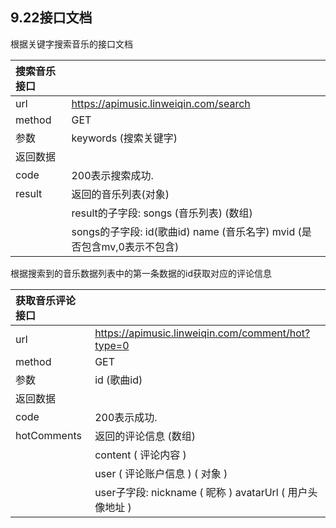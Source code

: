 ## 9.22接口文档

根据关键字搜索音乐的接口文档

| 搜索音乐接口 |                                                              |
| :----------- | :----------------------------------------------------------- |
| url          | https://apimusic.linweiqin.com/search                        |
| method       | GET                                                          |
| 参数         | keywords (搜索关键字)                                        |
| 返回数据     |                                                              |
| code         | 200表示搜索成功.                                             |
| result       | 返回的音乐列表(对象)                                         |
|              | result的子字段: songs (音乐列表) (数组)                      |
|              | songs的子字段: id(歌曲id)  name (音乐名字)  mvid (是否包含mv,0表示不包含) |

根据搜索到的音乐数据列表中的第一条数据的id获取对应的评论信息

| 获取音乐评论接口 |                                                            |
| :--------------- | :--------------------------------------------------------- |
| url              | https://apimusic.linweiqin.com/comment/hot?type=0          |
| method           | GET                                                        |
| 参数             | id (歌曲id)                                                |
| 返回数据         |                                                            |
| code             | 200表示成功.                                               |
| hotComments      | 返回的评论信息 (数组)                                      |
|                  | content ( 评论内容 )                                       |
|                  | user ( 评论账户信息 ) ( 对象 )                             |
|                  | user子字段:  nickname ( 昵称 )  avatarUrl ( 用户头像地址 ) |











